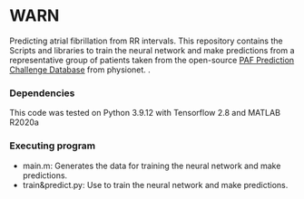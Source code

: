# WARN
Predicting atrial fibrillation from RR intervals. This repository contains the Scripts and libraries to train the neural network and make predictions from a representative group of patients taken from the open-source [PAF Prediction Challenge Database](https://physionet.org/content/afpdb/1.0.0/) from physionet. .  

### Dependencies
This code was tested on Python 3.9.12 with Tensorflow 2.8 and MATLAB R2020a

### Executing program

* main.m: Generates the data for training the neural network and make predictions.
* train&predict.py: Use to train the neural network and make predictions.
